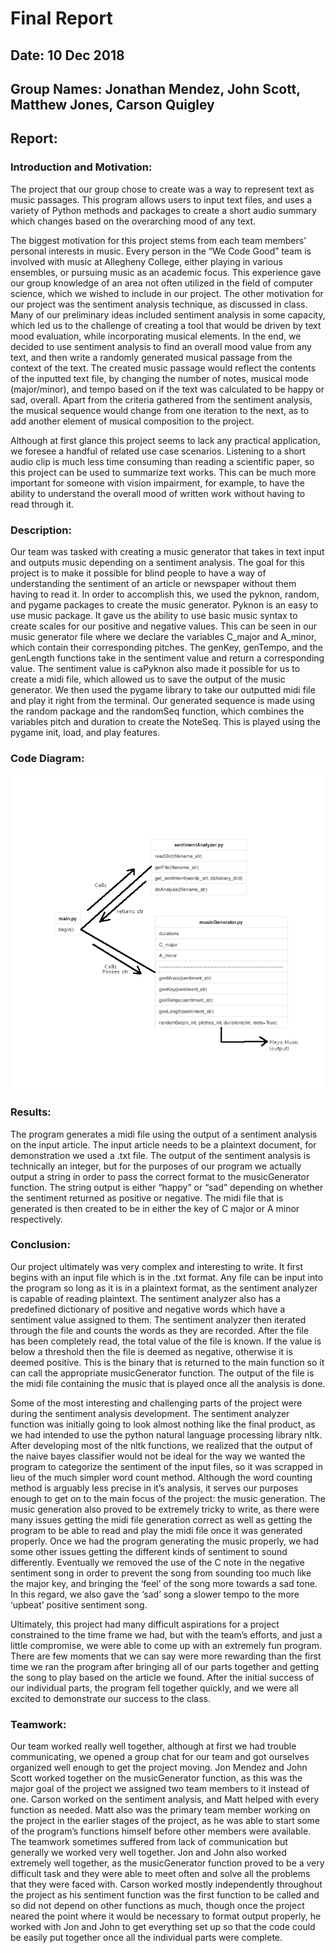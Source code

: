 # Final Report

## Date: 10 Dec 2018
## Group Names: Jonathan Mendez, John Scott, Matthew Jones, Carson Quigley

## Report:

### Introduction and Motivation:

The project that our group chose to create was a way to represent text as music
passages. This program allows users to input text files, and uses a variety of
Python methods and packages to create a short audio summary which changes based
on the overarching mood of any text.

The biggest motivation for this project stems from each team members’ personal
interests in music. Every person in the “We Code Good” team is involved with
music at Allegheny College, either playing in various ensembles, or pursuing music
as an academic focus. This experience gave our group knowledge of an area not
often utilized in the field of computer science, which we wished to include in
our project. The other motivation for our project was the sentiment analysis
technique, as discussed in class. Many of our preliminary ideas included sentiment
analysis in some capacity, which led us to the challenge of creating a tool that
would be driven by text mood evaluation, while incorporating musical elements.
In the end, we decided to use sentiment analysis to find an overall mood value
from any text, and then write a randomly generated musical passage from the context
of the text. The created music passage would reflect the contents of the inputted
text file, by changing the number of notes, musical mode (major/minor), and tempo
based on if the text was calculated to be happy or sad, overall. Apart from the
criteria gathered from the sentiment analysis, the musical sequence would change
from one iteration to the next, as to add another element of musical composition
to the project.

Although at first glance this project seems to lack any practical application,
we foresee a handful of related use case scenarios. Listening to a short audio
clip is much less time consuming than reading a scientific paper, so this project
can be used to summarize text works. This can be much more important for someone
with vision impairment, for example, to have the ability to understand the overall
mood of written work without having to read through it.


### Description:

Our team was tasked with creating a music generator that takes in text input and
outputs music depending on a sentiment analysis. The goal for this project is to
make it possible for blind people to have a way of understanding the sentiment of
an article or newspaper without them having to read it. In order to accomplish this,
we used the pyknon, random, and pygame packages to create the music generator.
Pyknon is an easy to use music package. It gave us the ability to use basic music
syntax to create scales for our positive and negative values. This can be seen in
our music generator file where we declare the variables C_major and A_minor, which
contain their corresponding pitches. The genKey, genTempo, and the genLength functions
take in the sentiment value and return a corresponding value. The sentiment value
is caPyknon also made it possible for us to create a midi file, which allowed us
to save the output of the music generator. We then used the pygame library to take
our outputted midi file and play it right from the terminal. Our generated sequence
is made using the random package and the randomSeq function, which combines the
variables pitch and duration to create the NoteSeq. This is played using the
pygame init, load, and play features.

### Code Diagram:

![code-diagram-alt-text](img/code-diagram.png "mouse hover text")

### Results:

The program generates a midi file using the output of a sentiment analysis on
the input article. The input article needs to be a plaintext document, for
demonstration we used a .txt file. The output of the sentiment analysis is
technically an integer, but for the purposes of our program we actually output
a string in order to pass the correct format to the musicGenerator function. The
string output is either “happy” or “sad” depending on whether the sentiment
returned as positive or negative. The midi file that is generated is then created
to be in either the key of C major or A minor respectively.

### Conclusion:

Our project ultimately was very complex and interesting to write. It first begins
with an input file which is in the .txt format. Any file can be input into the
program so long as it is in a plaintext format, as the sentiment analyzer is
capable of reading plaintext. The sentiment analyzer also has a predefined
dictionary of positive and negative words which have a sentiment value assigned
to them. The sentiment analyzer then iterated through the file and counts the
words as they are recorded. After the file has been completely read, the total
value of the file is known. If the value is below a threshold then the file is
deemed as negative, otherwise it is deemed positive. This is the binary that is
returned to the main function so it can call the appropriate musicGenerator
function. The output of the file is the midi file containing the music that is
played once all the analysis is done.

Some of the most interesting and challenging parts of the project were during
the sentiment analysis development. The sentiment analyzer function was initially
going to look almost nothing like the final product, as we had intended to use the
python natural language processing library nltk. After developing most of the nltk
functions, we realized that the output of the naive bayes classifier would not be
ideal for the way we wanted the program to categorize the sentiment of the input
files, so it was scrapped in lieu of the much simpler word count method. Although
the word counting method is arguably less precise in it’s analysis, it serves our
purposes enough to get on to the main focus of the project: the music generation.
The music generation also proved to be extremely tricky to write, as there were
many issues getting the midi file generation correct as well as getting the program
to be able to read and play the midi file once it was generated properly. Once we
had the program generating the music properly, we had some other issues getting the
different kinds of sentiment to sound differently. Eventually we removed the use
of the C note in the negative sentiment song in order to prevent the song from
sounding too much like the major key, and bringing the ‘feel’ of the song more
towards a sad tone. In this regard, we also gave the ‘sad’ song a slower tempo
to the more ‘upbeat’ positive sentiment song.

Ultimately, this project had many difficult aspirations for a project constrained
to the time frame we had, but with the team’s efforts, and just a little compromise,
we were able to come up with an extremely fun program. There are few moments that
we can say were more rewarding than the first time we ran the program after bringing
all of our parts together and getting the song to play based on the article we
found. After the initial success of our individual parts, the program fell together
quickly, and we were all excited to demonstrate our success to the class.


### Teamwork:

Our team worked really well together, although at first we had trouble communicating,
we opened a group chat for our team and got ourselves organized well enough to get
the project moving. Jon Mendez and John Scott worked together on the musicGenerator
function, as this was the major goal of the project we assigned two team members
to it instead of one. Carson worked on the sentiment analysis, and Matt helped with
every function as needed. Matt also was the primary team member working on the
project in the earlier stages of the project, as he was able to start some of the
program’s functions himself before other members were available. The teamwork
sometimes suffered from lack of communication but generally we worked very well
together. Jon and John also worked extremely well together, as the musicGenerator
function proved to be a very difficult task and they were able to meet often and
solve all the problems that they were faced with. Carson worked mostly independently
throughout the project as his sentiment function was the first function to be called
and so did not depend on other functions as much, though once the project neared
the point where it would be necessary to format output properly, he worked with
Jon and John to get everything set up so that the code could be easily put together
once all the individual parts were complete.
